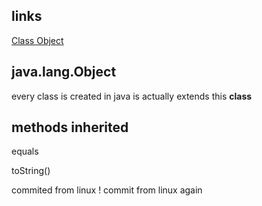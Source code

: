 ## links

[Class Object](https://docs.oracle.com/en/java/javase/17/docs/api/java.base/java/lang/Object.html)

## java.lang.Object

every class is created in java is actually extends this **class**

## methods inherited

equals

toString()

commited from linux !
commit from linux again 